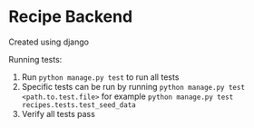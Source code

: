 # Recipe Backend

Created using django

Running tests:
1. Run `python manage.py test` to run all tests
2. Specific tests can be run by running `python manage.py test <path.to.test.file>` for example `python manage.py test recipes.tests.test_seed_data`
3. Verify all tests pass
